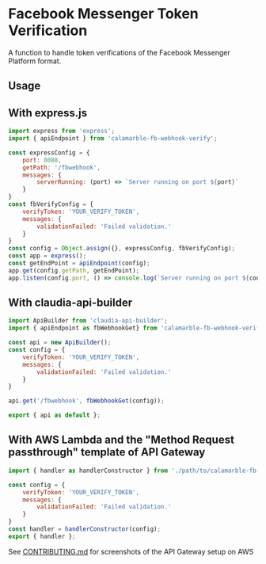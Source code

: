 # Facebook Messenger Token Verification

A function to handle token verifications of the Facebook Messenger Platform format.

## Usage

## With express.js

```javascript
import express from 'express';
import { apiEndpoint } from 'calamarble-fb-webhook-verify';

const expressConfig = {
    port: 8088,
    getPath: '/fbwebhook',
    messages: {
        serverRunning: (port) => `Server running on port ${port}`
    }
}
const fbVerifyConfig = {
    verifyToken: 'YOUR_VERIFY_TOKEN',
    messages: {
        validationFailed: 'Failed validation.'
    }
}
const config = Object.assign({}, expressConfig, fbVerifyConfig);
const app = express();
const getEndPoint = apiEndpoint(config);
app.get(config.getPath, getEndPoint);
app.listen(config.port, () => console.log(`Server running on port ${config.port}`));

```

## With claudia-api-builder

```javascript
import ApiBuilder from 'claudia-api-builder';
import { apiEndpoint as fbWebhookGet} from 'calamarble-fb-webhook-verify';

const api = new ApiBuilder();
const config = {
    verifyToken: 'YOUR_VERIFY_TOKEN',
    messages: {
        validationFailed: 'Failed validation.'
    }
}

api.get('/fbwebhook', fbWebhookGet(config));

export { api as default };
```

## With AWS Lambda and the "Method Request passthrough" template of API Gateway

```javascript
import { handler as handlerConstructor } from './path/to/calamarble-fb-webhook-verify/index';

const config = {
    verifyToken: 'YOUR_VERIFY_TOKEN',
    messages: {
        validationFailed: 'Failed validation.'
    }
}
const handler = handlerConstructor(config);
export { handler };
```

See [CONTRIBUTING.md](https://github.com/fczuardi/calamarble-fb-webhook-verify/blob/master/CONTRIBUTING.md) for screenshots of the API Gateway setup on AWS
